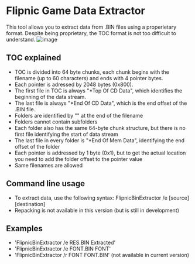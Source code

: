 ﻿# Flipnic Game Data Extractor
This tool allows you to extract data from .BIN files using a properietary format. Despite being proprietary, the TOC format is not too difficult to understand.
![image](https://user-images.githubusercontent.com/45605071/160381952-011b5c21-e050-474c-9942-36308ad89d3e.png)
## TOC explained
* TOC is divided into 64 byte chunks, each chunk begins with the filename (up to 60 characters) and ends with 4 pointer bytes.
* Each pointer is adressed by 2048 bytes (0x800).
* The first file in TOC is always "*Top Of CD Data", which identifies the beginning of the data stream.
* The last file is always "*End Of CD Data", which is the end offset of the .BIN file.
* Folders are identified by "\" at the end of the filename
* Folders cannot contain subfolders
* Each folder also has the same 64-byte chunk structure, but there is no first file identifying the start of data stream
* The last file in every folder is "*End Of Mem Data", identifying the end offset of the folder
* Each pointer is addressed by 1 byte (0x1), but to get the actual location you need to add the folder offset to the pointer value
* Same filenames are allowed
## Command line usage
* To extract data, use the following syntax: FlipnicBinExtractor /e [source] [destination]
* Repacking is not available in this version (but is still in development)
## Examples
* 'FlipnicBinExtractor /e RES.BIN Extracted'
* 'FlipnicBinExtractor /e FONT.BIN FONT'
* 'FlipnicBinExtractor /r FONT FONT.BIN' (not available in current version)

